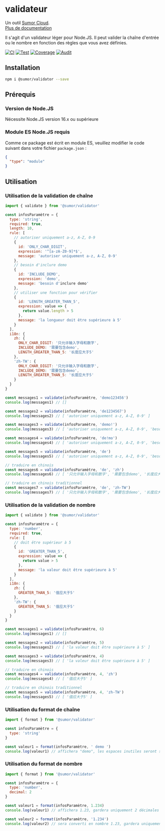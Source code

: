 # validateur

Un outil [Sumor Cloud](https://sumor.cloud).  
[Plus de documentation](https://sumor.cloud)

Il s'agit d'un validateur léger pour Node.JS.
Il peut valider la chaîne d'entrée ou le nombre en fonction des règles que vous avez définies.

[![CI](https://github.com/sumor-cloud/validator/actions/workflows/ci.yml/badge.svg)](https://github.com/sumor-cloud/validator/actions/workflows/ci.yml)
[![Test](https://github.com/sumor-cloud/validator/actions/workflows/ut.yml/badge.svg)](https://github.com/sumor-cloud/validator/actions/workflows/ut.yml)
[![Coverage](https://github.com/sumor-cloud/validator/actions/workflows/coverage.yml/badge.svg)](https://github.com/sumor-cloud/validator/actions/workflows/coverage.yml)
[![Audit](https://github.com/sumor-cloud/validator/actions/workflows/audit.yml/badge.svg)](https://github.com/sumor-cloud/validator/actions/workflows/audit.yml)

## Installation

```bash
npm i @sumor/validator --save
```

## Prérequis

### Version de Node.JS

Nécessite Node.JS version 16.x ou supérieure

### Module ES Node.JS requis

Comme ce package est écrit en module ES,
veuillez modifier le code suivant dans votre fichier `package.json` :

```json
{
  "type": "module"
}
```

## Utilisation

### Utilisation de la validation de chaîne

```js
import { validate } from '@sumor/validator'

const infosParamètre = {
  type: 'string',
  required: true,
  length: 10,
  rule: [
    // autoriser uniquement a-z, A-Z, 0-9
    {
      id: 'ONLY_CHAR_DIGIT',
      expression: '^[a-zA-Z0-9]*$',
      message: 'autoriser uniquement a-z, A-Z, 0-9'
    },
    // besoin d'inclure demo
    {
      id: 'INCLUDE_DEMO',
      expression: 'demo',
      message: 'besoin d'inclure demo'
    },
    // utiliser une fonction pour vérifier
    {
      id: 'LENGTH_GREATER_THAN_5',
      expression: value => {
        return value.length > 5
      },
      message: 'la longueur doit être supérieure à 5'
    }
  ],
  i18n: {
    zh: {
      ONLY_CHAR_DIGIT: '只允许输入字母和数字',
      INCLUDE_DEMO: '需要包含demo',
      LENGTH_GREATER_THAN_5: '长度应大于5'
    },
    'zh-TW': {
      ONLY_CHAR_DIGIT: '只允许输入字母和数字',
      INCLUDE_DEMO: '需要包含demo',
      LENGTH_GREATER_THAN_5: '长度应大于5'
    }
  }
}

const messages1 = validate(infosParamètre, 'demo123456')
console.log(messages1) // []

const messages2 = validate(infosParamètre, 'de1234567')
console.log(messages2) // [ 'autoriser uniquement a-z, A-Z, 0-9' ]

const messages3 = validate(infosParamètre, 'demo!')
console.log(messages3) // [ 'autoriser uniquement a-z, A-Z, 0-9', 'besoin d'inclure demo' ]

const messages4 = validate(infosParamètre, 'de!mo')
console.log(messages4) // [ 'autoriser uniquement a-z, A-Z, 0-9', 'besoin d'inclure demo' ]

const messages5 = validate(infosParamètre, 'de')
console.log(messages5) // [ 'autoriser uniquement a-z, A-Z, 0-9', 'besoin d'inclure demo', 'la longueur doit être supérieure à 5' ]

// traduire en chinois
const messages6 = validate(infosParamètre, 'de', 'zh')
console.log(messages6) // [ '只允许输入字母和数字', '需要包含demo', '长度应大于5' ]

// traduire en chinois traditionnel
const messages7 = validate(infosParamètre, 'de', 'zh-TW')
console.log(messages7) // [ '只允许输入字母和数字', '需要包含demo', '长度应大于5' ]
```

### Utilisation de la validation de nombre

```js
import { validate } from '@sumor/validator'

const infosParamètre = {
  type: 'number',
  required: true,
  rule: [
    // doit être supérieur à 5
    {
      id: 'GREATER_THAN_5',
      expression: value => {
        return value > 5
      },
      message: 'la valeur doit être supérieure à 5'
    }
  ],
  i18n: {
    zh: {
      GREATER_THAN_5: '值应大于5'
    },
    'zh-TW': {
      GREATER_THAN_5: '值应大于5'
    }
  }
}

const messages1 = validate(infosParamètre, 6)
console.log(messages1) // []

const messages2 = validate(infosParamètre, 5)
console.log(messages2) // [ 'la valeur doit être supérieure à 5' ]

const messages3 = validate(infosParamètre, 4)
console.log(messages3) // [ 'la valeur doit être supérieure à 5' ]

// traduire en chinois
const messages4 = validate(infosParamètre, 4, 'zh')
console.log(messages4) // [ '值应大于5' ]

// traduire en chinois traditionnel
const messages5 = validate(infosParamètre, 4, 'zh-TW')
console.log(messages5) // [ '值应大于5' ]
```

### Utilisation du format de chaîne

```js
import { format } from '@sumor/validator'

const infosParamètre = {
  type: 'string'
}

const valeur1 = format(infosParamètre, ' demo ')
console.log(valeur1) // affichera "demo", les espaces inutiles seront supprimés
```

### Utilisation du format de nombre

```js
import { format } from '@sumor/validator'

const infosParamètre = {
  type: 'number',
  decimal: 2
}

const valeur1 = format(infosParamètre, 1.234)
console.log(valeur1) // affichera 1.23, gardera uniquement 2 décimales

const valeur2 = format(infosParamètre, '1.234')
console.log(valeur2) // sera converti en nombre 1.23, gardera uniquement 2 décimales
```